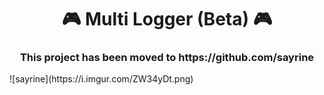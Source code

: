 <h1 align="center">🎮 Multi Logger (Beta) 🎮</h1>
<h3 align="center">This project has been moved to https://github.com/sayrine</h3>
![sayrine](https://i.imgur.com/ZW34yDt.png)
